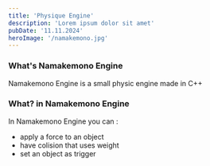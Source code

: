 ```yaml
---
title: 'Physique Engine'
description: 'Lorem ipsum dolor sit amet'
pubDate: '11.11.2024'
heroImage: '/namakemono.jpg'
---
```


### What's Namakemono Engine 

Namakemono Engine is a small physic engine made in C++ 

### What? in Namakemono Engine

In Namakemono Engine you can :
- apply a force to an object 
- have colision that uses weight
- set an object as trigger